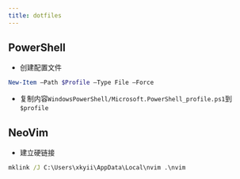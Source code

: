 ```yaml
---
title: dotfiles
---
```


## PowerShell
- 创建配置文件
```powershell
New-Item –Path $Profile –Type File –Force
```
- 复制内容`WindowsPowerShell/Microsoft.PowerShell_profile.ps1`到`$profile`

## NeoVim
- 建立硬链接
```cmd
mklink /J C:\Users\xkyii\AppData\Local\nvim .\nvim
```
